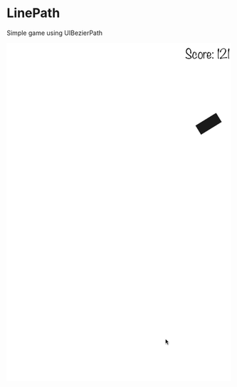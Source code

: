 LinePath
========

Simple game using UIBezierPath


![Week selector](https://raw.githubusercontent.com/cxca/LinePath/master/LinePath.gif)

